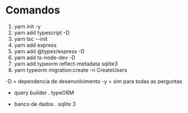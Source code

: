 # Comandos

1. yarn init -y
2. yarn add typescript -D
3. yarn tsc --init
4. yarn add express
5. yarn add @types/express -D
6. yarn add ts-node-dev -D
7. yarn add typeorm reflect-metadata sqlite3
8. yarn typeorm migration:create -n CreateUsers

-D = dependencia de desenvolvimento
-y = sim para todas as perguntas

- query builder
  . typeORM

- banco de dados
  . sqlite 3

